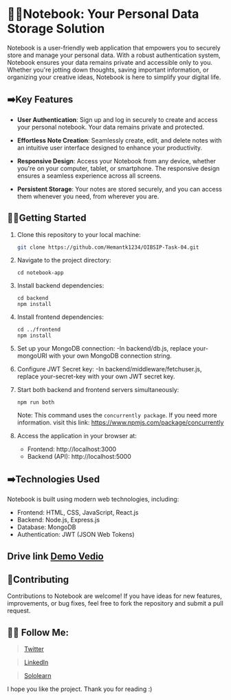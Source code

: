 # 👨‍💻Notebook: Your Personal Data Storage Solution

Notebook is a user-friendly web application that empowers you to securely store and manage your personal data. With a robust authentication system, Notebook ensures your data remains private and accessible only to you. Whether you're jotting down thoughts, saving important information, or organizing your creative ideas, Notebook is here to simplify your digital life.

## ➡️Key Features

- **User Authentication**: Sign up and log in securely to create and access your personal notebook. Your data remains private and protected.

- **Effortless Note Creation**: Seamlessly create, edit, and delete notes with an intuitive user interface designed to enhance your productivity.

- **Responsive Design**: Access your Notebook from any device, whether you're on your computer, tablet, or smartphone. The responsive design ensures a seamless experience across all screens.

- **Persistent Storage**: Your notes are stored securely, and you can access them whenever you need, from wherever you are.

## 💁‍♂️Getting Started

1. Clone this repository to your local machine:
   ```bash
   git clone https://github.com/Hemantk1234/OIBSIP-Task-04.git

2. Navigate to the project directory:
   ```shell
   cd notebook-app
   ```
3. Install backend dependencies:
   ```shell
   cd backend
   npm install
   ```
4. Install frontend dependencies:
   ```shell
   cd ../frontend
   npm install
   ```
5. Set up your MongoDB connection:
   -In backend/db.js, replace your-mongoURI with your own MongoDB connection string.
   
7. Configure JWT Secret key:
   -In backend/middleware/fetchuser.js, replace your-secret-key with your own JWT secret key.

8. Start both backend and frontend servers simultaneously:
   ```shell
   npm run both
   ```
   Note: This command uses the `concurrently package`. If you need more information.
   visit this link: https://www.npmjs.com/package/concurrently

9. Access the application in your browser at:
    - Frontend: http://localhost:3000
    - Backend (API): http://localhost:5000
  
## ➡️Technologies Used

Notebook is built using modern web technologies, including:
- Frontend: HTML, CSS, JavaScript, React.js
- Backend: Node.js, Express.js
- Database: MongoDB
- Authentication: JWT (JSON Web Tokens)

## Drive link [Demo Vedio](https://drive.google.com/file/d/1QM-Z9mpGgIaNFZobmslaBsKOhkVpNSpY/view?usp=drive_link)

## 🤝Contributing
Contributions to Notebook are welcome! If you have ideas for new features, improvements, or bug fixes, feel free to fork the repository and submit a pull request.

## 💁‍♂️ Follow Me:

> [Twitter](https://twitter.com/HemantkEtc116)

> [LinkedIn](https://www.linkedin.com/in/hemant-kumbhalkar-87393b235/)

> [Sololearn](https://www.sololearn.com/profile/24572821)


I hope you like the project. Thank you for reading :)
